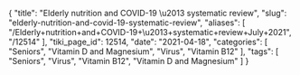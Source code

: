 {
    "title": "Elderly nutrition and COVID-19 \u2013 systematic review",
    "slug": "elderly-nutrition-and-covid-19-systematic-review",
    "aliases": [
        "/Elderly+nutrition+and+COVID-19+\u2013+systematic+review+July+2021",
        "/12514"
    ],
    "tiki_page_id": 12514,
    "date": "2021-04-18",
    "categories": [
        "Seniors",
        "Vitamin D and Magnesium",
        "Virus",
        "Vitamin B12"
    ],
    "tags": [
        "Seniors",
        "Virus",
        "Vitamin B12",
        "Vitamin D and Magnesium"
    ]
}